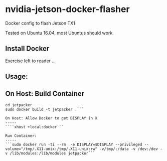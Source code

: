 # nvidia-jetson-docker-flasher
Docker config to flash Jetson TX1

Tested on Ubuntu 16.04, most Ubuntus should work.

Install Docker
-----

Exercise left to reader ...



Usage:
-----

On Host: Build Container
-----

```git clone https://github.com/bo01ean/nvidia-jetson-docker-flasher/ jetpacker
cd jetpacker
sudo docker build -t jetpacker .```

On Host: Allow Docker to get DISPLAY in X
-----
````xhost +local:docker```

Run Container:
-----
```sudo docker run -ti --rm  -e DISPLAY=$DISPLAY --privileged --volume="/tmp/.X11-unix:/tmp/.X11-unix:rw" -v/tmp/:/data -v /dev:/dev -v /lib/modules:/lib/modules jetpacker```


